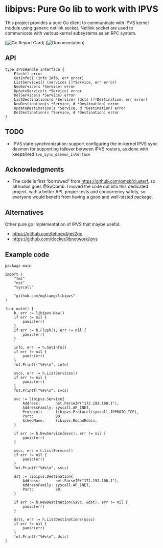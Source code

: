# libipvs: Pure Go lib to work with IPVS

This project provides a pure Go client to communicate with IPVS kernel module using generic netlink socket. Netlink socket are used to communicate with various kernel subsystems as an RPC system.

[![Go Report Card](https://goreportcard.com/badge/github.com/mqliang/libipvs)]
[![Documentation](https://godoc.org/github.com/mqliang/libipvs?status.svg)]

## API
```Golang
type IPVSHandle interface {
	Flush() error
	GetInfo() (info Info, err error)
	ListServices() (services []*Service, err error)
	NewService(s *Service) error
	UpdateService(s *Service) error
	DelService(s *Service) error
	ListDestinations(s *Service) (dsts []*Destination, err error)
	NewDestination(s *Service, d *Destination) error
	UpdateDestination(s *Service, d *Destination) error
	DelDestination(s *Service, d *Destination) error
}
```

## TODO
* IPVS state synchronization: support configuring the in-kernel IPVS sync daemon for supporting failover
  between IPVS routers, as done with keepalived `lvs_sync_daemon_interface`

## Acknowledgments
* The code is first “borrowed” from https://github.com/qmsk/clusterf, so all kudos goes @SpComb. I moved the code out into this dedicated project, with a better API, proper tests and concurrency safety, so everyone would benefit from having a good and well-tested package.

## Alternatives
Other pure go implementation of IPVS that maybe useful:
* https://github.com/tehnerd/gnl2go
* https://github.com/docker/libnetwork/ipvs

## Example code

```Golang
package main

import (
	"fmt"
	"net"
	"syscall"

	"github.com/mqliang/libipvs"
)

func main() {
	h, err := libipvs.New()
	if err != nil {
		panic(err)
	}
	if err := h.Flush(); err != nil {
		panic(err)
	}

	info, err := h.GetInfo()
	if err != nil {
		panic(err)
	}
	fmt.Printf("%#v\n", info)

	svcs, err := h.ListServices()
	if err != nil {
		panic(err)
	}
	fmt.Printf("%#v\n", svcs)

	svc := libipvs.Service{
		Address:       net.ParseIP("172.192.168.1"),
		AddressFamily: syscall.AF_INET,
		Protocol:      libipvs.Protocol(syscall.IPPROTO_TCP),
		Port:          80,
		SchedName:     libipvs.RoundRobin,
	}

	if err := h.NewService(&svc); err != nil {
		panic(err)
	}

	svcs, err = h.ListServces()
	if err != nil {
		panic(err)
	}
	fmt.Printf("%#v\n", svcs)

	dst := libipvs.Destination{
		Address:       net.ParseIP("172.192.100.1"),
		AddressFamily: syscall.AF_INET,
		Port:          80,
	}

	if err := h.NewDestination(&svc, &dst); err != nil {
		panic(err)
	}

	dsts, err := h.ListDestinations(&svc)
	if err != nil {
		panic(err)
	}
	fmt.Printf("%#v\n", dsts)
}
```
